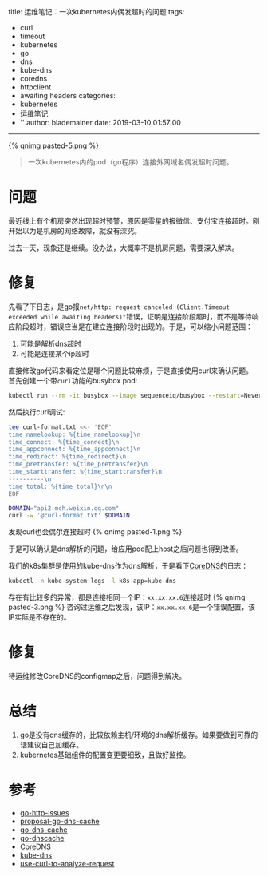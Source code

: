 title: 运维笔记：一次kubernetes内偶发超时的问题
tags:
  - curl
  - timeout
  - kubernetes
  - go
  - dns
  - kube-dns
  - coredns
  - httpclient
  - awaiting headers
categories:
  - kubernetes
  - 运维笔记
  - ''
author: blademainer
date: 2019-03-10 01:57:00
---
{% qnimg pasted-5.png %}
> 一次kubernetes内的pod（go程序）连接外网域名偶发超时问题。
<!-- more -->

# 问题

最近线上有个机房突然出现超时预警，原因是零星的报微信、支付宝连接超时。刚开始以为是机房的网络故障，就没有深究。

过去一天，现象还是继续。没办法，大概率不是机房问题，需要深入解决。


# 修复
先看了下日志，是go报`net/http: request canceled (Client.Timeout exceeded while awaiting headers)"`错误，证明是连接阶段超时，而不是等待响应阶段超时，错误应当是在建立连接阶段时出现的。于是，可以缩小问题范围：
1. 可能是解析dns超时
2. 可能是连接某个ip超时

直接修改go代码来看定位是哪个问题比较麻烦，于是直接使用curl来确认问题。首先创建一个带`curl`功能的busybox pod:
```bash
kubectl run --rm -it busybox --image sequenceiq/busybox --restart=Never
```
然后执行curl调试:
```bash
tee curl-format.txt <<- 'EOF'
time_namelookup: %{time_namelookup}\n
time_connect: %{time_connect}\n
time_appconnect: %{time_appconnect}\n
time_redirect: %{time_redirect}\n
time_pretransfer: %{time_pretransfer}\n
time_starttransfer: %{time_starttransfer}\n
----------\n
time_total: %{time_total}\n\n
EOF

DOMAIN="api2.mch.weixin.qq.com"
curl -w '@curl-format.txt' $DOMAIN
```
发现curl也会偶尔连接超时
{% qnimg pasted-1.png %}

于是可以确认是dns解析的问题，给应用pod配上host之后问题也得到改善。

我们的k8s集群是使用的kube-dns作为dns解析，于是看下[CoreDNS](https://kubernetes.io/docs/tasks/administer-cluster/dns-custom-nameservers/)的日志：
```bash
kubectl -n kube-system logs -l k8s-app=kube-dns
```
存在有比较多的异常，都是连接相同一个IP：`xx.xx.xx.6`连接超时
{% qnimg pasted-3.png %}
咨询过运维之后发现，该IP：`xx.xx.xx.6`是一个错误配置，该IP实际是不存在的。

# 修复
待运维修改CoreDNS的configmap之后，问题得到解决。

# 总结
1. go是没有dns缓存的，比较依赖主机/环境的dns解析缓存。如果要做到可靠的话建议自己加缓存。
2. kubernetes基础组件的配置变更要细致，且做好监控。

# 参考
- [go-http-issues](https://github.com/golang/go/issues/16094)
- [proposal-go-dns-cache](https://github.com/golang/go/issues/24796)
- [go-dns-cache](https://stackoverflow.com/questions/40251727/does-go-cache-dns-lookups)
- [go-dnscache](https://github.com/mercari/go-dnscache)
- [CoreDNS](https://kubernetes.io/docs/tasks/administer-cluster/dns-custom-nameservers/)
- [kube-dns](https://kubernetes.io/zh/docs/tasks/administer-cluster/dns-custom-nameservers/)
- [use-curl-to-analyze-request](http://cizixs.com/2017/04/11/use-curl-to-analyze-request/)
